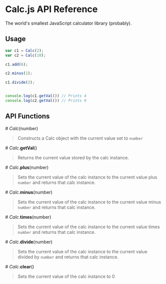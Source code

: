 # Calc.js API Reference

The world's smallest JavaScript calculator library (probably).

## Usage

```javascript
var c1 = Calc(2);
var c2 = Calc(10);

c1.add(6);

c2.minus(1);

c1.divide(2);


console.log(c1.getVal()) // Prints 4
console.log(c2.getVal()) // Prints 9
```

## API Functions



\# *Calc*(number)

> Constructs a Calc object with the current value set to `number`

\# *Calc*.**getVal**()
> Returns the current value stored by the calc instance.

\# *Calc*.**plus**(number)
> Sets the current value of the calc instance to the current value plus `number` and returns that calc instance.

\# *Calc*.**minus**(number)
> Sets the current value of the calc instance to the current value minus `number` and returns that calc instance.


\# *Calc*.**times**(number)
> Sets the current value of the calc instance to the current value times `number` and returns that calc instance.

\# *Calc*.**divide**(number)
> Sets the current value of the calc instance to the current value divided by `number` and returns that calc instance.

\# *Calc*.**clear**()
> Sets the current value of the calc instance to 0